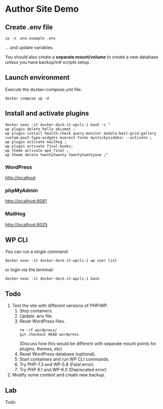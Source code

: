 # Author Site Demo
 
## Create .env file
```shell
cp -n .env.example .env
```
... and update variables. 

You should also create a __separate mount/volume__ to create a new database unless you have backup/init scripts setup.

## Launch environment

Execute the docker-compose.yml file: 
```shell
docker compose up -d
```

## Install and activate plugins
```shell
docker exec -it docker-dock-it-wpcli-1 bash -c " 
wp plugin delete hello akismet ; 
wp plugin install health-check query-monitor modula-best-grid-gallery custom-post-type-widgets everest-forms mystickysidebar --activate ;  
wp plugin activate mailhog ;
wp plugin activate final-books; 
wp theme activate wpd_final ;
wp theme delete twentytwenty twentytwentyone ;"
```

### WordPress
<http://localhost>

### phpMyAdmin
<http://localhost:8081>

### MailHog
<http://localhost:8025>

## WP CLI
You can run a single command:
```shell
docker exec -it docker-dock-it-wpcli-1 wp user list
```
or login via the terminal:
```shell
docker exec -it docker-dock-it-wpcli-1 bash
```

## Todo
1. Test the site with different versions of PHP/WP.
   1. Stop containers.
   2. Update .env file.
   3. Reset WordPress files.
      ```shell
      rm -rf wordpress/
      git checkout HEAD wordpress
      ```
      (Discuss how this would be different with separate mount points for plugins, themes, etc)
   4. Reset WordPress database (optional).
   5. Start containers and run WP CLI commands.
   6. Try PHP-7.3 and WP-5.8 (Fatal error)
   7. Try PHP 8.1 and WP-6.0 (Deprecated error)
2. Modify some content and create new backup.

## Lab
Todo
